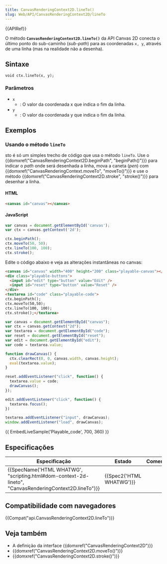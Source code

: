 ```yaml
---
title: CanvasRenderingContext2D.lineTo()
slug: Web/API/CanvasRenderingContext2D/lineTo
---
```


{{APIRef}}

O método **`CanvasRenderingContext2D.lineTo()`** da API Canvas 2D conecta o último ponto do sub-caminho (_sub-path_) para as coordenadas `x, y`, através de uma linha (mas na realidade não a desenha).

## Sintaxe

```
void ctx.lineTo(x, y);
```

### Parâmetros

- `x`
  - : O valor da coordenada x que indica o fim da linha.
- `y`
  - : O valor da coordenada y que indica o fim da linha.

## Exemplos

### Usando o método `lineTo`

sto é só um simples trecho de código que usa o método `lineTo`. Use o {{domxref("CanvasRenderingContext2D.beginPath", "beginPath()")}} para indicar o _path_ onde será desenhada a linha, mova a caneta (_pen_) com {{domxref("CanvasRenderingContext.moveTo", "moveTo()")}} e use o método {{domxref("CanvasRenderingContext2D.stroke", "stroke()")}} para desenhar a linha.

#### HTML

```html
<canvas id="canvas"></canvas>
```

#### JavaScript

```js
var canvas = document.getElementById('canvas');
var ctx = canvas.getContext('2d');

ctx.beginPath();
ctx.moveTo(50, 50);
ctx.lineTo(100, 100);
ctx.stroke();
```

Edite o código abaixo e veja as alterações instantâneas no canvas:

```html hidden
<canvas id="canvas" width="400" height="200" class="playable-canvas"></canvas>
<div class="playable-buttons">
  <input id="edit" type="button" value="Edit" />
  <input id="reset" type="button" value="Reset" />
</div>
<textarea id="code" class="playable-code">
ctx.beginPath();
ctx.moveTo(50,50);
ctx.lineTo(100, 100);
ctx.stroke();</textarea>
```

```js hidden
var canvas = document.getElementById("canvas");
var ctx = canvas.getContext("2d");
var textarea = document.getElementById("code");
var reset = document.getElementById("reset");
var edit = document.getElementById("edit");
var code = textarea.value;

function drawCanvas() {
  ctx.clearRect(0, 0, canvas.width, canvas.height);
  eval(textarea.value);
}

reset.addEventListener("click", function() {
  textarea.value = code;
  drawCanvas();
});

edit.addEventListener("click", function() {
  textarea.focus();
})

textarea.addEventListener("input", drawCanvas);
window.addEventListener("load", drawCanvas);
```

{{ EmbedLiveSample('Playable_code', 700, 360) }}

## Especificações

| Especificação                                                                                                                            | Estado                           | Comentário |
| ---------------------------------------------------------------------------------------------------------------------------------------- | -------------------------------- | ---------- |
| {{SpecName('HTML WHATWG', "scripting.html#dom-context-2d-lineto", "CanvasRenderingContext2D.lineTo")}} | {{Spec2('HTML WHATWG')}} |            |

## Compatibilidade com navegadores

{{Compat("api.CanvasRenderingContext2D.lineTo")}}

## Veja também

- A definição da interface {{domxref("CanvasRenderingContext2D")}}
- {{domxref("CanvasRenderingContext2D.moveTo()")}}
- {{domxref("CanvasRenderingContext2D.stroke()")}}
